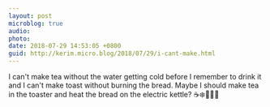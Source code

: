 ```yaml
---
layout: post
microblog: true
audio: 
photo: 
date: 2018-07-29 14:53:05 +0800
guid: http://kerim.micro.blog/2018/07/29/i-cant-make.html
---
```

I can't make tea without the water getting cold before I remember to drink it and I can't make toast without burning the bread. Maybe I should make tea in the toaster and heat the bread on the electric kettle? ☕️❄️🍞🔥😕
